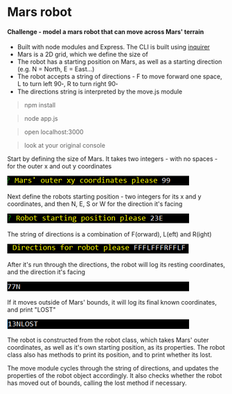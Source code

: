 Mars robot
=================

#### Challenge - model a mars robot that can move across Mars' terrain

* Built with node modules and Express. The CLI is built using [inquirer](https://www.npmjs.com/package/inquirer) 
* Mars is a 2D grid, which we define the size of
* The robot has a starting position on Mars, as well as a starting direction (e.g. N = North, E = East...)
* The robot accepts a string of directions - F to move forward one space, L to turn left 90&#x0970;, R to turn right 90&#x0970;
* The directions string is interpreted by the move.js module

> npm install

> node app.js

> open localhost:3000

> look at your original console

Start by defining the size of Mars. It takes two integers - with no spaces - for the outer x and out y coordinates

![img1]

Next define the robots starting position - two integers for its x and y coordinates, and then N, E, S or W for the direction it's facing

![img2]

The string of directions is a combination of F(orward), L(eft) and R(ight)

![img3]

After it's run through the directions, the robot will log its resting coordinates, and the direction it's facing

![img4]

If it moves outside of Mars' bounds, it will log its final known coordinates, and print "LOST"

![img5]

The robot is constructed from the robot class, which takes Mars' outer coordinates, as well as it's own starting position, as its properties. The robot class also has methods to print its position, and to print whether its lost.

The move module cycles through the string of directions, and updates the properties of the robot object accordingly. It also checks whether the robot has moved out of bounds, calling the lost method if necessary.

[img1]: https://github.com/ckpantelides/mars-robot/blob/assets/images/mars1.png
[img2]: https://github.com/ckpantelides/mars-robot/blob/assets/images/mars2.png
[img3]: https://github.com/ckpantelides/mars-robot/blob/assets/images/mars3.png
[img4]: https://github.com/ckpantelides/mars-robot/blob/assets/images/mars4.png
[img5]: https://github.com/ckpantelides/mars-robot/blob/assets/images/mars5.png
